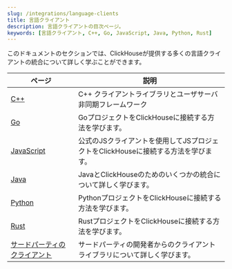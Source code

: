 ```yaml
---
slug: /integrations/language-clients
title: 言語クライアント
description: 言語クライアントの目次ページ。
keywords: [言語クライアント, C++, Go, JavaScript, Java, Python, Rust]
---
```


このドキュメントのセクションでは、ClickHouseが提供する多くの言語クライアントの統合について詳しく学ぶことができます。

| ページ                                                                      | 説明                                                                                      |
|---------------------------------------------------------------------------|------------------------------------------------------------------------------------------|
| [C++](/interfaces/cpp)                                                | C++ クライアントライブラリとユーザサーバ非同期フレームワーク                               |
| [Go](/integrations/go)                                                | GoプロジェクトをClickHouseに接続する方法を学びます。                                           |
| [JavaScript](/integrations/javascript)                                | 公式のJSクライアントを使用してJSプロジェクトをClickHouseに接続する方法を学びます。             |
| [Java](/integrations/java)                                            | JavaとClickHouseのためのいくつかの統合について詳しく学びます。                               |
| [Python](/integrations/python)                                        | PythonプロジェクトをClickHouseに接続する方法を学びます。                                   |
| [Rust](/integrations/rust)                                            | RustプロジェクトをClickHouseに接続する方法を学びます。                                     |
| [サードパーティのクライアント](/interfaces/third-party/client-libraries) | サードパーティの開発者からのクライアントライブラリについて詳しく学びます。                     |
